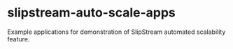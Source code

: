 # slipstream-auto-scale-apps

Example applications for demonstration of SlipStream automated scalability feature.
